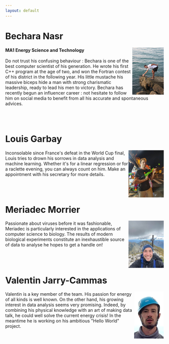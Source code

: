 ```yaml
---
layout: default
---
```


# Bechara Nasr

<html>
<style>
.meme_hauteur {
  height: 150px;
  width: auto;
}
</style>
<p>
<img src="images/bech.jpg" class="meme_hauteur" style="float:right;"/>
<strong>MA1 Energy Science and Technology</strong> <br><br>
Do not trust his confusing behaviour : Bechara is one of the best computer scientist of his generation. He wrote his first C++ program at the age of two, and won the Fortran contest of his district in the following year. His little mustache his massive biceps hide a man with strong charismatic leadership, ready to lead his men to victory. Bechara has recently begun an influencer career : not hesitate to follow him on social media to benefit from all his accurate and spontaneous advices. </p>

<br />
<br />
<p/>
</html>

# Louis Garbay

<html>
<img src="images/louis.jpg" class="meme_hauteur" style="float:right;"/>
<p>Inconsolable since France's defeat in the World Cup final, Louis tries to drown his sorrows in data analysis and machine learning. Whether it's for a linear regression or for a raclette evening, you can always count on him. Make an appointment with his secretary for more details. </p>
<br />
<br />
</html>

# Meriadec Morrier

<html>
<img src="images/meriadec.jpg" class="meme_hauteur" style="float:right;"/>
<p>Passionate about viruses before it was fashionable, Meriadec is particularly interested in the applications of computer science to biology. The results of modern biological experiments constitute an inexhaustible source of data to analyse he hopes to get a handle on! </p>
<br />
<br />
</html>

# Valentin Jarry-Cammas

<html>
<img src="images/val2.jpg" class="meme_hauteur" style="float:right;"/>
<p>Valentin is a key member of the team. His passion for energy of all kinds is well known. On the other hand, his growing interest in data analysis seems very promising. Indeed, by combining his physical knowledge with an art of making data talk, he could well solve the current energy crisis! In the meantime he is working on his ambitious "Hello World" project.</p>
</html>